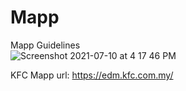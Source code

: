 # Mapp
Mapp Guidelines\
![Screenshot 2021-07-10 at 4 17 46 PM](https://user-images.githubusercontent.com/72932096/125156875-6889b300-e19a-11eb-814d-be81f973fb7b.png)

KFC Mapp url: https://edm.kfc.com.my/
